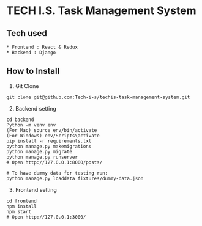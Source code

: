 # TECH I.S. Task Management System

## Tech used



```
* Frontend : React & Redux
* Backend : Django
```

## How to Install

1. Git Clone

```
git clone git@github.com:Tech-i-s/techis-task-management-system.git
```

2. Backend setting

```
cd backend
Python -m venv env
(For Mac) source env/bin/activate
(For Windows) env/Scripts\activate
pip install -r requirements.txt
python manage.py makemigrations
python manage.py migrate
python manage.py runserver
# Open http://127.0.0.1:8000/posts/

# To have dummy data for testing run:
python manage.py loaddata fixtures/dummy-data.json
```

3. Frontend setting

```
cd frontend
npm install
npm start
# Open http://127.0.0.1:3000/
```
